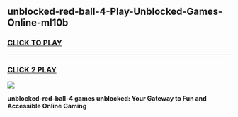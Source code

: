 
## unblocked-red-ball-4-Play-Unblocked-Games-Online-ml10b
<h3>
<a href="https://premium76.site?title=unblocked-red-ball-4&ref=25A">CLICK TO PLAY</a></h3>
<hr>

<h3>
<a href="https://premium76.site?title=unblocked-red-ball-4&ref=25A">CLICK 2 PLAY</a>
  
</h3>

<a href="https://premium76.site?title=unblocked-red-ball-4&ref=25A"><img src="https://clearcache.store/games.png"></a>


**unblocked-red-ball-4 games unblocked: Your Gateway to Fun and Accessible Online Gaming**
